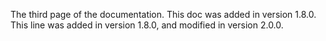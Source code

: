 The third page of the documentation. This doc was added in version 1.8.0.
This line was added in version 1.8.0, and modified in version 2.0.0.